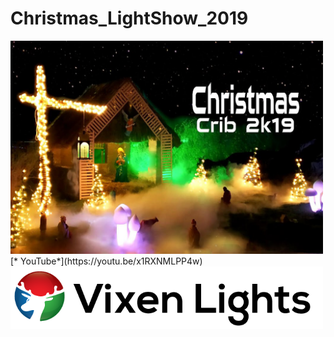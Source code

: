 # Christmas_LightShow_2019
<img src="Images/Thumbnail.png" width="500">
[* YouTube*](https://youtu.be/x1RXNMLPP4w)


<img src="Images/Vixen3_Logo.png" width="500">
